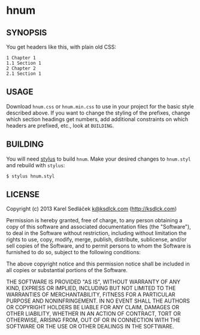 hnum
====

SYNOPSIS
--------

You get headers like this, with plain old CSS:

```
1 Chapter 1
1.1 Section 1
2 Chapter 2
2.1 Section 1
```

USAGE
-----

Download `hnum.css` or `hnum.min.css` to use in your project for the basic style described above. If you want to change the styling of the prefixes, change which section headings get numbers, add additional constraints on which headers are prefixed, etc., look at `BUILDING`.

BUILDING
--------

You will need [stylus](http://learnboost.github.com/stylus) to build `hnum`. Make your desired changes to `hnum.styl` and rebuild with `stylus`:

```
$ stylus hnum.styl
```

LICENSE
-------

Copyright (c) 2013 Karel Sedláček <k@ksdlck.com> (http://ksdlck.com)

Permission is hereby granted, free of charge, to any person obtaining a copy of this software and associated documentation files (the "Software"), to deal in the Software without restriction, including without limitation the rights to use, copy, modify, merge, publish, distribute, sublicense, and/or sell copies of the Software, and to permit persons to whom the Software is furnished to do so, subject to the following conditions:

The above copyright notice and this permission notice shall be included in all copies or substantial portions of the Software.

THE SOFTWARE IS PROVIDED "AS IS", WITHOUT WARRANTY OF ANY KIND, EXPRESS OR IMPLIED, INCLUDING BUT NOT LIMITED TO THE WARRANTIES OF MERCHANTABILITY, FITNESS FOR A PARTICULAR PURPOSE AND NONINFRINGEMENT. IN NO EVENT SHALL THE AUTHORS OR COPYRIGHT HOLDERS BE LIABLE FOR ANY CLAIM, DAMAGES OR OTHER LIABILITY, WHETHER IN AN ACTION OF CONTRACT, TORT OR OTHERWISE, ARISING FROM, OUT OF OR IN CONNECTION WITH THE SOFTWARE OR THE USE OR OTHER DEALINGS IN THE SOFTWARE.
